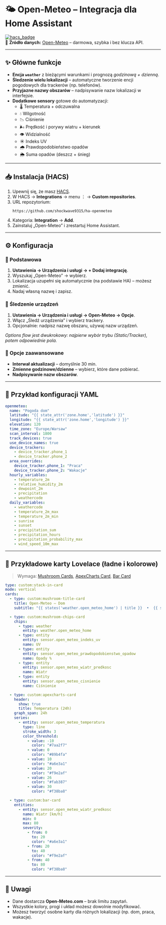 # 🌤 Open-Meteo – Integracja dla Home Assistant

[![hacs_badge](https://img.shields.io/badge/HACS-Default-orange.svg)](https://hacs.xyz/)  
📡 **Źródło danych:** [Open-Meteo](https://open-meteo.com/) – darmowa, szybka i bez klucza API.

---

## ✨ Główne funkcje

- **Encja `weather`** z bieżącymi warunkami i prognozą *godzinową + dzienną*.
- **Śledzenie wielu lokalizacji** – automatyczne tworzenie encji pogodowych dla trackerów (np. telefonów).
- **Przyjazne nazwy obszarów** – nadpisywanie nazw lokalizacji w interfejsie.
- **Dodatkowe sensory** gotowe do automatyzacji:
  - 🌡 Temperatura + odczuwalna
  - 💧 Wilgotność
  - 📉 Ciśnienie
  - 🌬 Prędkość i porywy wiatru + kierunek
  - 👁 Widzialność
  - ☀️ Indeks UV
  - 🌧 Prawdopodobieństwo opadów
  - 🌦 Suma opadów (deszcz + śnieg)

---

## 📥 Instalacja (HACS)

1. Upewnij się, że masz [HACS](https://hacs.xyz/).
2. W HACS → **Integrations** → menu ⋮ → **Custom repositories**.
3. URL repozytorium:  
   ```
   https://github.com/shockwave9315/ha-openmeteo
   ```
4. Kategoria: **Integration** → **Add**.
5. Zainstaluj „Open-Meteo” i zrestartuj Home Assistant.

---

## ⚙️ Konfiguracja

### 🔹 Podstawowa
1. **Ustawienia → Urządzenia i usługi → + Dodaj integrację**.
2. Wyszukaj „Open-Meteo” → wybierz.
3. Lokalizacja uzupełni się automatycznie (na podstawie HA) – możesz zmienić.
4. Nadaj własną nazwę i zapisz.

### 🔹 Śledzenie urządzeń
1. **Ustawienia → Urządzenia i usługi → Open-Meteo → Opcje**.
2. Włącz „Śledź urządzenia” i wybierz trackery.
3. Opcjonalnie: nadpisz nazwę obszaru, używaj nazw urządzeń.

*Options flow jest dwukrokowy: najpierw wybór trybu (Static/Tracker), potem odpowiednie pola.*

### 🔹 Opcje zaawansowane
- **Interwał aktualizacji** – domyślnie 30 min.
- **Zmienne godzinowe/dzienne** – wybierz, które dane pobierać.
- **Nadpisywanie nazw obszarów**.

---

## 📝 Przykład konfiguracji YAML

```yaml
openmeteo:
  name: "Pogoda dom"
  latitude: "{{ state_attr('zone.home','latitude') }}"
  longitude: "{{ state_attr('zone.home','longitude') }}"
  elevation: 120
  time_zone: "Europe/Warsaw"
  scan_interval: 1800
  track_devices: true
  use_device_names: true
  device_trackers:
    - device_tracker.phone_1
    - device_tracker.phone_2
  area_overrides:
    device_tracker.phone_1: "Praca"
    device_tracker.phone_2: "Wakacje"
  hourly_variables:
    - temperature_2m
    - relative_humidity_2m
    - dewpoint_2m
    - precipitation
    - weathercode
  daily_variables:
    - weathercode
    - temperature_2m_max
    - temperature_2m_min
    - sunrise
    - sunset
    - precipitation_sum
    - precipitation_hours
    - precipitation_probability_max
    - wind_speed_10m_max
```

---

## 🎨 Przykładowe karty Lovelace (ładne i kolorowe)

> Wymaga: [Mushroom Cards](https://github.com/piitaya/lovelace-mushroom), [ApexCharts Card](https://github.com/RomRider/apexcharts-card), [Bar Card](https://github.com/custom-cards/bar-card)

```yaml
type: custom:stack-in-card
mode: vertical
cards:
  - type: custom:mushroom-title-card
    title: Open-Meteo – Dom
    subtitle: "{{ states('weather.open_meteo_home') | title }}  •  {{ state_attr('weather.open_meteo_home','temperature') }}°C"

  - type: custom:mushroom-chips-card
    chips:
      - type: weather
        entity: weather.open_meteo_home
      - type: entity
        entity: sensor.open_meteo_indeks_uv
        name: UV
      - type: entity
        entity: sensor.open_meteo_prawdopodobienstwo_opadow
        name: Opady %
      - type: entity
        entity: sensor.open_meteo_wiatr_predkosc
        name: Wiatr
      - type: entity
        entity: sensor.open_meteo_cisnienie
        name: Ciśnienie

  - type: custom:apexcharts-card
    header:
      show: true
      title: Temperatura (24h)
    graph_span: 24h
    series:
      - entity: sensor.open_meteo_temperatura
        type: line
        stroke_width: 3
        color_threshold:
          - value: -10
            color: "#7aa2f7"
          - value: 0
            color: "#89b4fa"
          - value: 10
            color: "#a6e3a1"
          - value: 20
            color: "#f9e2af"
          - value: 26
            color: "#fab387"
          - value: 30
            color: "#f38ba8"

  - type: custom:bar-card
    entities:
      - entity: sensor.open_meteo_wiatr_predkosc
        name: Wiatr [km/h]
        min: 0
        max: 80
        severity:
          - from: 0
            to: 20
            color: "#a6e3a1"
          - from: 20
            to: 40
            color: "#f9e2af"
          - from: 40
            to: 80
            color: "#f38ba8"
```

---

## 📌 Uwagi
- Dane dostarcza **Open-Meteo.com** – brak limitu zapytań.
- Wszystkie kolory, progi i układ możesz dowolnie modyfikować.
- Możesz tworzyć osobne karty dla różnych lokalizacji (np. dom, praca, wakacje).
